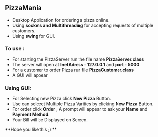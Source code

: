 ## PizzaMania
- Desktop Application for ordering a pizza online.
- Using **sockets and Multithreading** for accepting requests of multiple customers.
- Using **swing** for GUI.

### To use :
- For starting the PizzaServer run the file name **PizzaServer.class**
- The server will open at **InetAdress - 127.0.0.1** and **port - 5000**
- For a customer to order Pizza run file **PizzaCustomer.class**
- A GUI will appear 

### Using GUI:
- For Selecting new Pizza click **New Pizza** Button.
- Use can selcect Multiple Pizza Varities by clicking **New Pizza** Button.
- For order click **Order** , A prompt will appear to ask your **Name** and **Payment Method**.
- Your Bill will be Displayed on Screen.

**Hope you like this ;) **
